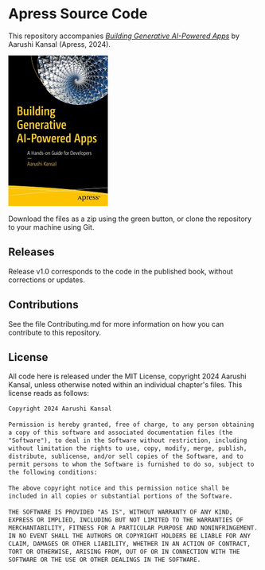 # Apress Source Code

This repository accompanies [*Building Generative AI-Powered Apps*](https://www.link.springer.com/book/10.1007/979-8-8688-0205-8) by Aarushi Kansal (Apress, 2024).

[comment]: #cover
![Cover image](979-8-8688-0204-1.jpg)

Download the files as a zip using the green button, or clone the repository to your machine using Git.

## Releases

Release v1.0 corresponds to the code in the published book, without corrections or updates.

## Contributions

See the file Contributing.md for more information on how you can contribute to this repository.

## License

All code here is released under the MIT License, copyright 2024 Aarushi Kansal, unless otherwise noted within an individual chapter's files. This license reads as follows:

    Copyright 2024 Aarushi Kansal

    Permission is hereby granted, free of charge, to any person obtaining a copy of this software and associated documentation files (the "Software"), to deal in the Software without restriction, including without limitation the rights to use, copy, modify, merge, publish, distribute, sublicense, and/or sell copies of the Software, and to permit persons to whom the Software is furnished to do so, subject to the following conditions:

    The above copyright notice and this permission notice shall be included in all copies or substantial portions of the Software.

    THE SOFTWARE IS PROVIDED "AS IS", WITHOUT WARRANTY OF ANY KIND, EXPRESS OR IMPLIED, INCLUDING BUT NOT LIMITED TO THE WARRANTIES OF MERCHANTABILITY, FITNESS FOR A PARTICULAR PURPOSE AND NONINFRINGEMENT. IN NO EVENT SHALL THE AUTHORS OR COPYRIGHT HOLDERS BE LIABLE FOR ANY CLAIM, DAMAGES OR OTHER LIABILITY, WHETHER IN AN ACTION OF CONTRACT, TORT OR OTHERWISE, ARISING FROM, OUT OF OR IN CONNECTION WITH THE SOFTWARE OR THE USE OR OTHER DEALINGS IN THE SOFTWARE.
